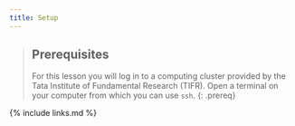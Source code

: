 ```yaml
---
title: Setup
---
```


> ## Prerequisites
>
> For this lesson you will log in to a computing cluster provided by the Tata Institute of
> Fundamental Research (TIFR). Open a terminal on your computer from which you can use `ssh`.
{: .prereq}


{% include links.md %}
